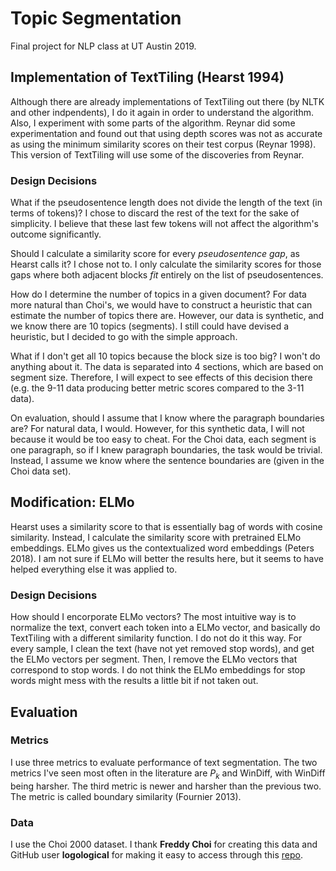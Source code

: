 # Topic Segmentation

Final project for NLP class at UT Austin 2019.

## Implementation of TextTiling (Hearst 1994)

Although there are already implementations of TextTiling out there
(by NLTK and other indpendents), I do it again in order to understand
the algorithm. Also, I experiment with some parts of the algorithm.
Reynar did some experimentation and found out that using depth scores was not
as accurate as using the minimum similarity scores on their test corpus (Reynar
1998). This version of TextTiling will use some of the discoveries from Reynar.

### Design Decisions

What if the pseudosentence length does not divide the length of the text (in
terms of tokens)? I chose to discard the rest of the text for the sake of
simplicity. I believe that these last few tokens will not affect the algorithm's
outcome significantly.

Should I calculate a similarity score for every _pseudosentence gap_, as Hearst
calls it? I chose not to. I only calculate the similarity scores for those gaps
where both adjacent blocks _fit_ entirely on the list of pseudosentences.

How do I determine the number of topics in a given document?  For data more
natural than Choi's, we would have to construct a heuristic that can estimate
the number of topics there are. However, our data is synthetic, and we know there
are 10 topics (segments). I still could have devised a heuristic, but I decided
to go with the simple approach.

What if I don't get all 10 topics because the block size is too big? I won't do
anything about it. The data is separated into 4 sections, which are based on
segment size. Therefore, I will expect to see effects of this decision there
(e.g. the 9-11 data producing better metric scores compared to the 3-11 data).

On evaluation, should I assume that I know where the paragraph boundaries are?
For natural data, I would. However, for this synthetic data, I will not because
it would be too easy to cheat. For the Choi data, each segment is one paragraph,
so if I knew paragraph boundaries, the task would be trivial. Instead, I assume
we know where the sentence boundaries are (given in the Choi data set).

## Modification: ELMo

Hearst uses a similarity score to that is essentially bag of words with cosine
similarity. Instead, I calculate the similarity score with pretrained
ELMo embeddings. ELMo gives us the contextualized word embeddings (Peters 2018).
I am not sure if ELMo will better the results here, but it seems to have helped
everything else it was applied to.

### Design Decisions

How should I encorporate ELMo vectors? The most intuitive way is to normalize
the text, convert each token into a ELMo vector, and basically do TextTiling
with a different similarity function. I do not do it this way. For every sample,
I clean the text (have not yet removed stop words), and get the ELMo vectors per
segment. Then, I remove the ELMo vectors that correspond to stop words. I do not
think the ELMo embeddings for stop words might mess with the results a little
bit if not taken out.

## Evaluation

### Metrics

I use three metrics to evaluate performance of text segmentation. The two
metrics I've seen most often in the literature are _P<sub>k</sub>_ and WinDiff,
with WinDiff being harsher. The third metric is newer and harsher than the
previous two. The metric is called boundary similarity (Fournier 2013).

### Data

I use the Choi 2000 dataset. I thank __Freddy Choi__ for creating this data and
GitHub user __logological__ for making it easy to access through this
[repo](https://github.com/logological/C99.git).

